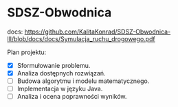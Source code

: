# SDSZ-Obwodnica


docs: https://github.com/KalitaKonrad/SDSZ-Obwodnica-lll/blob/docs/docs/Symulacja_ruchu_drogowego.pdf

Plan projektu:

- [x] Sformułowanie problemu. 
- [x] Analiza dostępnych rozwiązań.
- [ ] Budowa algorytmu i modelu matematycznego. 
- [ ] Implementacja w języku Java.
- [ ] Analiza i ocena poprawności wyników.
